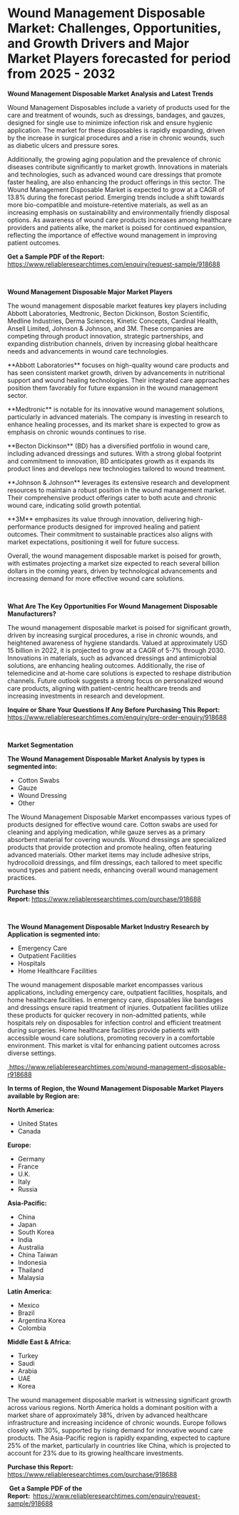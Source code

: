 <p><h1>Wound Management Disposable Market: Challenges, Opportunities, and Growth Drivers and Major Market Players forecasted for period from 2025 - 2032</h1></p><p><strong>Wound Management Disposable Market Analysis and Latest Trends</strong></p>
<p><p>Wound Management Disposables include a variety of products used for the care and treatment of wounds, such as dressings, bandages, and gauzes, designed for single use to minimize infection risk and ensure hygienic application. The market for these disposables is rapidly expanding, driven by the increase in surgical procedures and a rise in chronic wounds, such as diabetic ulcers and pressure sores.</p><p>Additionally, the growing aging population and the prevalence of chronic diseases contribute significantly to market growth. Innovations in materials and technologies, such as advanced wound care dressings that promote faster healing, are also enhancing the product offerings in this sector. The Wound Management Disposable Market is expected to grow at a CAGR of 13.8% during the forecast period. Emerging trends include a shift towards more bio-compatible and moisture-retentive materials, as well as an increasing emphasis on sustainability and environmentally friendly disposal options. As awareness of wound care products increases among healthcare providers and patients alike, the market is poised for continued expansion, reflecting the importance of effective wound management in improving patient outcomes.</p></p>
<p><strong>Get a Sample PDF of the Report:&nbsp;</strong> <a href="https://www.reliableresearchtimes.com/enquiry/request-sample/918688?utm_campaign=3282&utm_medium=2&utm_source=Github&utm_content=ia&utm_term=18042025&utm_id=wound-management-disposable">https://www.reliableresearchtimes.com/enquiry/request-sample/918688</a></p>
<p>&nbsp;</p>
<p><strong>Wound Management Disposable Major Market Players</strong></p>
<p><p>The wound management disposable market features key players including Abbott Laboratories, Medtronic, Becton Dickinson, Boston Scientific, Medline Industries, Derma Sciences, Kinetic Concepts, Cardinal Health, Ansell Limited, Johnson & Johnson, and 3M. These companies are competing through product innovation, strategic partnerships, and expanding distribution channels, driven by increasing global healthcare needs and advancements in wound care technologies.</p><p>**Abbott Laboratories** focuses on high-quality wound care products and has seen consistent market growth, driven by advancements in nutritional support and wound healing technologies. Their integrated care approaches position them favorably for future expansion in the wound management sector.</p><p>**Medtronic** is notable for its innovative wound management solutions, particularly in advanced materials. The company is investing in research to enhance healing processes, and its market share is expected to grow as emphasis on chronic wounds continues to rise.</p><p>**Becton Dickinson** (BD) has a diversified portfolio in wound care, including advanced dressings and sutures. With a strong global footprint and commitment to innovation, BD anticipates growth as it expands its product lines and develops new technologies tailored to wound treatment.</p><p>**Johnson & Johnson** leverages its extensive research and development resources to maintain a robust position in the wound management market. Their comprehensive product offerings cater to both acute and chronic wound care, indicating solid growth potential.</p><p>**3M** emphasizes its value through innovation, delivering high-performance products designed for improved healing and patient outcomes. Their commitment to sustainable practices also aligns with market expectations, positioning it well for future success.</p><p>Overall, the wound management disposable market is poised for growth, with estimates projecting a market size expected to reach several billion dollars in the coming years, driven by technological advancements and increasing demand for more effective wound care solutions.</p></p>
<p>&nbsp;</p>
<p><strong>What Are The Key Opportunities For Wound Management Disposable Manufacturers?</strong></p>
<p><p>The wound management disposable market is poised for significant growth, driven by increasing surgical procedures, a rise in chronic wounds, and heightened awareness of hygiene standards. Valued at approximately USD 15 billion in 2022, it is projected to grow at a CAGR of 5-7% through 2030. Innovations in materials, such as advanced dressings and antimicrobial solutions, are enhancing healing outcomes. Additionally, the rise of telemedicine and at-home care solutions is expected to reshape distribution channels. Future outlook suggests a strong focus on personalized wound care products, aligning with patient-centric healthcare trends and increasing investments in research and development.</p></p>
<p><strong>Inquire or Share Your Questions If Any Before Purchasing This Report:</strong> <a href="https://www.reliableresearchtimes.com/enquiry/pre-order-enquiry/918688?utm_campaign=3282&utm_medium=2&utm_source=Github&utm_content=ia&utm_term=18042025&utm_id=wound-management-disposable">https://www.reliableresearchtimes.com/enquiry/pre-order-enquiry/918688</a></p>
<p>&nbsp;</p>
<p><strong>Market Segmentation</strong></p>
<p><strong>The Wound Management Disposable Market Analysis by types is segmented into:</strong></p>
<p><ul><li>Cotton Swabs</li><li>Gauze</li><li>Wound Dressing</li><li>Other</li></ul></p>
<p><p>The Wound Management Disposable Market encompasses various types of products designed for effective wound care. Cotton swabs are used for cleaning and applying medication, while gauze serves as a primary absorbent material for covering wounds. Wound dressings are specialized products that provide protection and promote healing, often featuring advanced materials. Other market items may include adhesive strips, hydrocolloid dressings, and film dressings, each tailored to meet specific wound types and patient needs, enhancing overall wound management practices.</p></p>
<p><strong>Purchase this Report:&nbsp;</strong><a href="https://www.reliableresearchtimes.com/purchase/918688?utm_campaign=3282&utm_medium=2&utm_source=Github&utm_content=ia&utm_term=18042025&utm_id=wound-management-disposable">https://www.reliableresearchtimes.com/purchase/918688</a></p>
<p>&nbsp;</p>
<p><strong>The Wound Management Disposable Market Industry Research by Application is segmented into:</strong></p>
<p><ul><li>Emergency Care</li><li>Outpatient Facilities</li><li>Hospitals</li><li>Home Healthcare Facilities</li></ul></p>
<p><p>The wound management disposable market encompasses various applications, including emergency care, outpatient facilities, hospitals, and home healthcare facilities. In emergency care, disposables like bandages and dressings ensure rapid treatment of injuries. Outpatient facilities utilize these products for quicker recovery in non-admitted patients, while hospitals rely on disposables for infection control and efficient treatment during surgeries. Home healthcare facilities provide patients with accessible wound care solutions, promoting recovery in a comfortable environment. This market is vital for enhancing patient outcomes across diverse settings.</p></p>
<p><a href="https://www.reliableresearchtimes.com/wound-management-disposable-r918688?utm_campaign=3282&utm_medium=2&utm_source=Github&utm_content=ia&utm_term=18042025&utm_id=wound-management-disposable">&nbsp;https://www.reliableresearchtimes.com/wound-management-disposable-r918688</a></p>
<p><strong>In terms of Region, the Wound Management Disposable Market Players available by Region are:</strong></p>
<p>
    <p> <strong> North America: </strong>
        <ul>
            <li>United States</li>
            <li>Canada</li>
        </ul>
        </p> 
    <p> <strong> Europe: </strong>
        <ul>
            <li>Germany</li>
            <li>France</li>
            <li>U.K.</li>
            <li>Italy</li>
            <li>Russia</li>
        </ul>
        </p> 
    <p> <strong> Asia-Pacific: </strong>
        <ul>
            <li>China</li>
            <li>Japan</li>
            <li>South Korea</li>
            <li>India</li>
            <li>Australia</li>
            <li>China Taiwan</li>
            <li>Indonesia</li>
            <li>Thailand</li>
            <li>Malaysia</li>
        </ul>
        </p> 
    <p> <strong> Latin America: </strong>
        <ul>
            <li>Mexico</li>
            <li>Brazil</li>
            <li>Argentina Korea</li>
            <li>Colombia</li>
        </ul>
        </p> 
    <p> <strong> Middle East & Africa: </strong>
        <ul>
            <li>Turkey</li>
            <li>Saudi</li>
            <li>Arabia</li>
            <li>UAE</li>
            <li>Korea</li>
        </ul>
    </p>
    </p>
<p><p>The wound management disposable market is witnessing significant growth across various regions. North America holds a dominant position with a market share of approximately 38%, driven by advanced healthcare infrastructure and increasing incidence of chronic wounds. Europe follows closely with 30%, supported by rising demand for innovative wound care products. The Asia-Pacific region is rapidly expanding, expected to capture 25% of the market, particularly in countries like China, which is projected to account for 23% due to its growing healthcare investments.</p></p>
<p><strong>Purchase this Report: </strong><a href="https://www.reliableresearchtimes.com/purchase/918688?utm_campaign=3282&utm_medium=2&utm_source=Github&utm_content=ia&utm_term=18042025&utm_id=wound-management-disposable">https://www.reliableresearchtimes.com/purchase/918688</a></p>
<p>&nbsp;<strong>Get a Sample PDF of the Report:&nbsp;&nbsp;</strong><a href="https://www.reliableresearchtimes.com/enquiry/request-sample/918688?utm_campaign=3282&utm_medium=2&utm_source=Github&utm_content=ia&utm_term=18042025&utm_id=wound-management-disposable">https://www.reliableresearchtimes.com/enquiry/request-sample/918688</a></p>
<p><strong></strong></p>
<p><p></p><p></p><p></p></p>